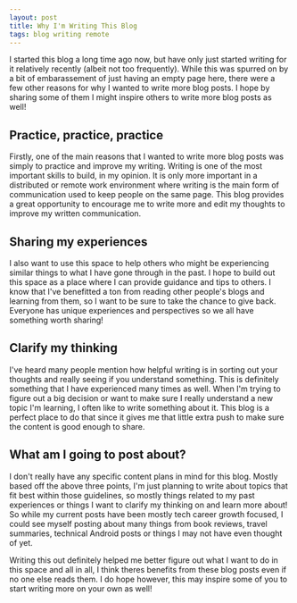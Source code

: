 ```yaml
---
layout: post
title: Why I'm Writing This Blog
tags: blog writing remote
---
```


I started this blog a long time ago now, but have only just started writing for it relatively recently (albeit not too frequently). While this was spurred on
by a bit of embarassement of just having an empty page here, there were a few other reasons for why I wanted to write more blog posts.
I hope by sharing some of them I might inspire others to write more blog posts as well!

## Practice, practice, practice
Firstly, one of the main reasons that I wanted to write more blog posts was simply to practice and improve my writing. Writing is one of the most important
skills to build, in my opinion. It is only more important in a distributed or remote work environment where writing is the main form of communication used
to keep people on the same page. This blog provides a great opportunity to encourage me to write more and edit my thoughts to improve my written communication.

## Sharing my experiences
I also want to use this space to help others who might be experiencing similar things to what I have gone through in the past. I hope to build out this space 
as a place where I can provide guidance and tips to others. I know that I've benefitted a ton from reading other people's blogs and learning from them,
so I want to be sure to take the chance to give back. Everyone has unique experiences and perspectives so we all have something worth sharing!

## Clarify my thinking
I've heard many people mention how helpful writing is in sorting out your thoughts and really seeing if you understand something. This is definitely something that I
have experienced many times as well. When I'm trying to figure out a big decision or want to make sure I really understand a new topic I'm learning, I often like to write
something about it. This blog is a perfect place to do that since it gives me that little extra push to make sure the content is good enough to share.

## What am I going to post about?
I don't really have any specific content plans in mind for this blog. Mostly based off the above three points, I'm just planning to write about topics that fit best
within those guidelines, so mostly things related to my past experiences or things I want to clarify my thinking on and learn more about! So while my current posts
have been mostly tech career growth focused, I could see myself posting about many things from book reviews, travel summaries, technical Android posts or things I may
not have even thought of yet.

Writing this out definitely helped me better figure out what I want to do in this space and all in all, I think theres benefits from these blog posts even if no one else reads them.
I do hope however, this may inspire some of you to start writing more on your own as well!